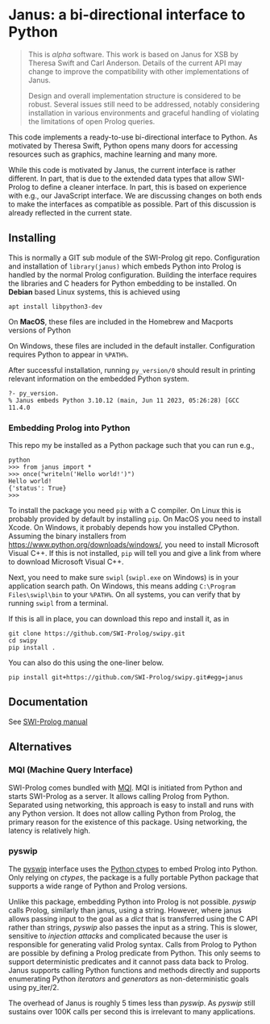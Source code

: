 # Janus: a bi-directional interface to Python

> This is  _alpha_ software.  This work  is based on Janus  for XSB by
> Theresa Swift  and Carl  Anderson.  Details of  the current  API may
> change to  improve the  compatibility with other  implementations of
> Janus.
>
> Design  and overall  implementation  structure is  considered to  be
> robust.   Several  issues  still   need  to  be  addressed,  notably
> considering  installation  in   various  environments  and  graceful
> handling of violating the limitations of open Prolog queries.

This  code  implements  a  ready-to-use  bi-directional  interface  to
Python.  As  motivated by Theresa  Swift, Python opens many  doors for
accessing resources such as graphics, machine learning and many more.

While this code is motivated by Janus, the current interface is rather
different.  In part, that is due to the extended data types that allow
SWI-Prolog to define  a cleaner interface.  In part, this  is based on
experience  with e.g.,  our JavaScript  interface.  We  are discussing
changes on both ends to make the interfaces as compatible as possible.
Part of this discussion is already reflected in the current state.

## Installing

This  is  normally a  GIT  sub  module  of  the SWI-Prolog  git  repo.
Configuration and installation of `library(janus)` which embeds Python
into Prolog is  handled by the normal  Prolog configuration.  Building
the  interface  requires  the  libraries  and  C  headers  for  Python
embedding to be installed.  On __Debian__ based Linux systems, this is
achieved using

    apt install libpython3-dev

On __MacOS__,  these files are  included in the Homebrew  and Macports
versions of Python

On  Windows,  these  files  are included  in  the  default  installer.
Configuration requires Python to appear in ``%PATH%``.

After successful installation, running `py_version/0` should result in
printing relevant information on the embedded Python system.

    ?- py_version.
	% Janus embeds Python 3.10.12 (main, Jun 11 2023, 05:26:28) [GCC 11.4.0

### Embedding Prolog into Python

This repo my  be installed as a  Python package such that  you can run
e.g.,

    python
	>>> from janus import *
	>>> once("writeln('Hello world!')")
	Hello world!
	{'status': True}
	>>>

To install  the package you  need `pip` with  a C compiler.   On Linux
this is  probably provided by  default by installing `pip`.   On MacOS
you need  to install Xcode.  On  Windows, it probably depends  how you
installed    CPython.    Assuming    the   binary    installers   from
https://www.python.org/downloads/windows/,   you   need   to   install
Microsoft Visual C++.   If this is not installed, `pip`  will tell you
and give a link from where to download Microsoft Visual C++.

Next, you  need to make  sure `swipl`  (`swipl.exe` on Windows)  is in
your  application   search  path.   On  Windows,   this  means  adding
``C:\Program Files\swipl\bin`` to your  `%PATH%`.  On all systems, you
can verify that by running `swipl` from a terminal.

If this is all in place, you can download this repo and install it, as
in

    git clone https://github.com/SWI-Prolog/swipy.git
	cd swipy
	pip install .

You can also do this using the one-liner below.

    pip install git+https://github.com/SWI-Prolog/swipy.git#egg=janus


## Documentation

See [SWI-Prolog manual](https://www.swi-prolog.org/pldoc/package/janus)


## Alternatives

### MQI (Machine Query Interface)

SWI-Prolog               comes              bundled               with
[MQI](https://www.swi-prolog.org/pldoc/package/mqi).  MQI is initiated
from  Python and  starts SWI-Prolog  as a  server.  It  allows calling
Prolog from Python.  Separated using networking, this approach is easy
to  install and  runs  with any  Python version.   It  does not  allow
calling Python  from Prolog, the  primary reason for the  existence of
this package.  Using networking, the latency is relatively high.

### pyswip

The   [pyswip](https://github.com/yuce/pyswip)   interface  uses   the
[Python    ctypes](https://docs.python.org/3/library/ctypes.html)   to
embed Prolog into Python.  Only relying  on _ctypes_, the package is a
fully portable Python package that supports a wide range of Python and
Prolog versions.

Unlike this  package, embedding  Python into  Prolog is  not possible.
_pyswip_ calls Prolog, similarly than janus, using a string.  However,
where  janus allows  passing input  to the  goal as  a _dict_  that is
transferred using the C API  rather than strings, _pyswip_ also passes
the  input as  a  string.   This is  slower,  sensitive to  _injection
attacks_  and   complicated  because  the  user   is  responsible  for
generating  valid Prolog  syntax.   Calls from  Prolog  to Python  are
possible by defining a Prolog  predicate from Python.  This only seems
to support  deterministic predicates and  it cannot pass data  back to
Prolog.  Janus supports calling  Python functions and methods directly
and  supports  enumerating  Python  _iterators_  and  _generators_  as
non-deterministic goals using py_iter/2.

The  overhead of  Janus is  roughly 5  times less  than _pyswip_.   As
_pyswip_ still sustains over 100K  calls per second this is irrelevant
to many applications.
